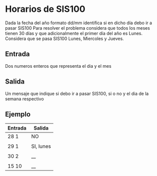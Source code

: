 # Horarios de SIS100

Dada la fecha del año formato dd/mm identifica si en dicho día debo ir a pasar SIS100
Para resolver el problema considera que todos los meses tienen 30 días y que adicionalmente el primer día del año es Lunes.
Considera que se pasa SIS100 Lunes, Miercoles y Jueves.

## Entrada

Dos numeros enteros que representa el dia y el mes

## Salida

Un mensaje que indique si debo ir a pasar SIS100, si o no y el dia de la semana respectivo

## Ejemplo
| Entrada |  Salida|
|--|--|
| 28 1 |  NO|
|  |  |
|29  1| SI, lunes |
|  |  |
|30 2 | __  |
|  |  |
|15 10 | __ |

